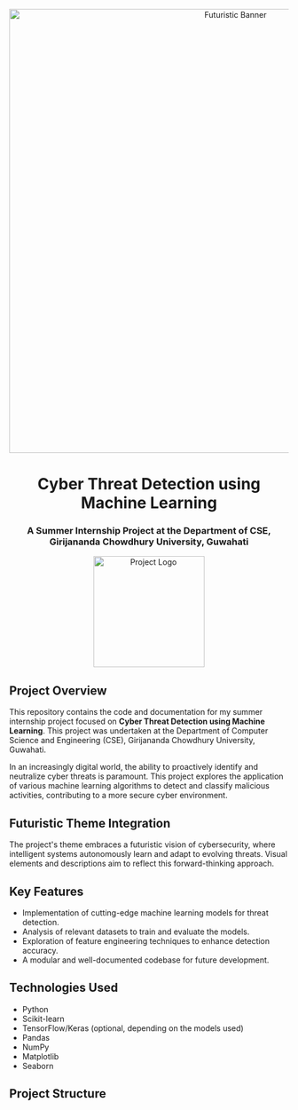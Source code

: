 <p align="center">
 <img src="https://i.imgur.com/your_futuristic_banner_here.png" alt="Futuristic Banner" width="800">
</p>


<h1 align="center">Cyber Threat Detection using Machine Learning</h1>


<h3 align="center">A Summer Internship Project at the Department of CSE, Girijananda Chowdhury University, Guwahati</h3>


<p align="center">
 <img src="https://i.imgur.com/your_futuristic_logo_here.png" alt="Project Logo" width="200">
</p>


## Project Overview


This repository contains the code and documentation for my summer internship project focused on **Cyber Threat Detection using Machine Learning**. This project was undertaken at the Department of Computer Science and Engineering (CSE), Girijananda Chowdhury University, Guwahati.


In an increasingly digital world, the ability to proactively identify and neutralize cyber threats is paramount. This project explores the application of various machine learning algorithms to detect and classify malicious activities, contributing to a more secure cyber environment.


## Futuristic Theme Integration


The project's theme embraces a futuristic vision of cybersecurity, where intelligent systems autonomously learn and adapt to evolving threats. Visual elements and descriptions aim to reflect this forward-thinking approach.


## Key Features


* Implementation of cutting-edge machine learning models for threat detection.
* Analysis of relevant datasets to train and evaluate the models.
* Exploration of feature engineering techniques to enhance detection accuracy.
* A modular and well-documented codebase for future development.


## Technologies Used


* Python
* Scikit-learn
* TensorFlow/Keras (optional, depending on the models used)
* Pandas
* NumPy
* Matplotlib
* Seaborn


## Project Structure
